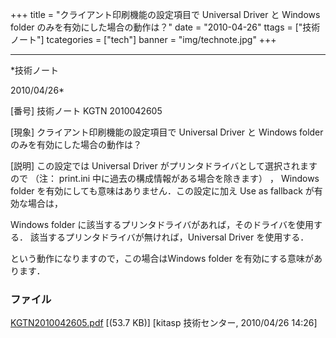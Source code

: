 ﻿+++
title = "クライアント印刷機能の設定項目で Universal Driver と Windows folder のみを有効にした場合の動作は？"
date = "2010-04-26"
ttags = ["技術ノート"]
tcategories = ["tech"]
banner = "img/technote.jpg"
+++

-----------------------------------------------------------------------------------------------------------------------------

*技術ノート

2010/04/26*


[番号]
技術ノート KGTN 2010042605

[現象]
クライアント印刷機能の設定項目で Universal Driver と Windows folder
のみを有効にした場合の動作は？

[説明]
この設定では Universal Driver がプリンタドライバとして選択されますので
（注： print.ini 中に過去の構成情報がある場合を除きます） ， Windows
folder を有効にしても意味はありません．この設定に加え Use as fallback
が有効な場合は，

Windows folder
に該当するプリンタドライバがあれば，そのドライバを使用する．
該当するプリンタドライバが無ければ，Universal Driver を使用する．

という動作になりますので，この場合はWindows folder
を有効にする意味があります．


### ファイル

 
 


[KGTN2010042605.pdf](http://techreport.kitasp.net/attachments/download/154/KGTN2010042605.pdf)
 [(53.7 KB)] [kitasp 技術センター, 2010/04/26
14:26]


 


 

